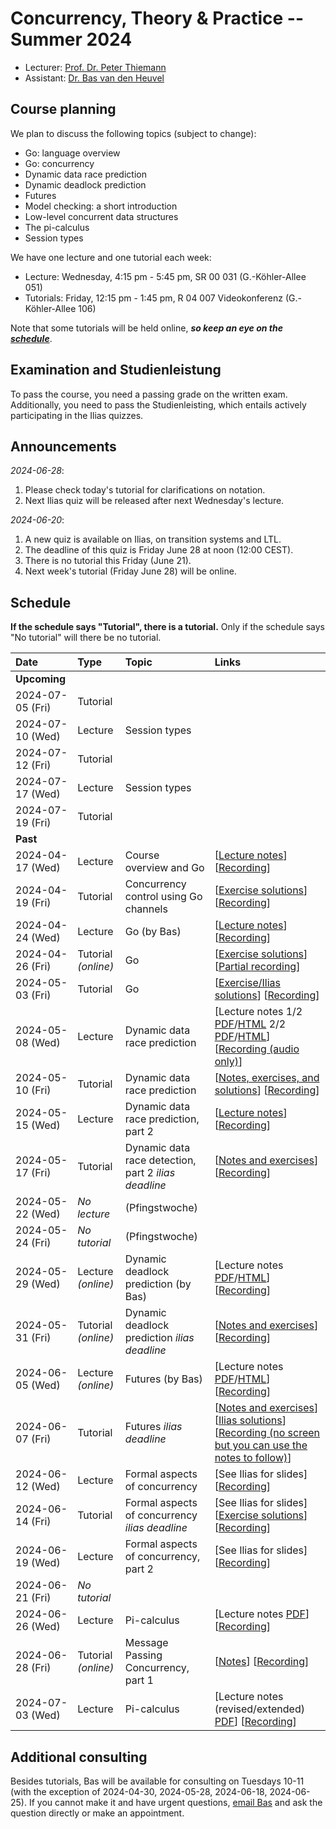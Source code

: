 # Concurrency, Theory & Practice -- Summer 2024

- Lecturer: [Prof. Dr. Peter Thiemann](/team/thiemann.md)
- Assistant: [Dr. Bas van den Heuvel](https://basvdheuvel.github.io/)

## Course planning

We plan to discuss the following topics (subject to change):

* Go: language overview
* Go: concurrency
* Dynamic data race prediction
* Dynamic deadlock prediction
* Futures
* Model checking: a short introduction
* Low-level concurrent data structures
* The pi-calculus
* Session types

We have one lecture and one tutorial each week:

- Lecture: Wednesday, 4:15 pm - 5:45 pm, SR 00 031 (G.-Köhler-Allee 051)
- Tutorials: Friday, 12:15 pm - 1:45 pm, R 04 007 Videokonferenz (G.-Köhler-Allee 106)

Note that some tutorials will be held online, ***so keep an eye on the [schedule](#schedule)***.

## Examination and Studienleistung

To pass the course, you need a passing grade on the written exam.
Additionally, you need to pass the Studienleisting, which entails actively participating in the Ilias quizzes.

## Announcements

*2024-06-28*:
1. Please check today's tutorial for clarifications on notation.
2. Next Ilias quiz will be released after next Wednesday's lecture.

*2024-06-20*:
1. A new quiz is available on Ilias, on transition systems
and LTL.
2. The deadline of this quiz is Friday June 28 at noon
(12:00 CEST).
3. There is no tutorial this Friday (June 21).
4. Next week's tutorial (Friday June 28) will be online.

## Schedule

**If the schedule says "Tutorial", there is a tutorial.**
Only if the schedule says "No tutorial" will there be no tutorial.

| Date | Type | Topic | Links |
|:-----|:-----|:------|:------|
| **Upcoming** | | | |
| 2024-07-05 (Fri) | Tutorial | | |
| 2024-07-10 (Wed) | Lecture | Session types | |
| 2024-07-12 (Fri) | Tutorial | | |
| 2024-07-17 (Wed) | Lecture | Session types | |
| 2024-07-19 (Fri) | Tutorial | | |
| **Past** | | | |
| 2024-04-17 (Wed) | Lecture | Course overview and Go | \[[Lecture notes](./concurrency/lec-01-concurrency-go.html)\] \[[Recording](https://archive.informatik.uni-freiburg.de/courses/proglang/2024-SS-Concurrency/2024-04-17-lecture-1.mp4)\] |
| 2024-04-19 (Fri) | Tutorial | Concurrency control using Go channels | \[[Exercise solutions](./concurrency/lec-01-exercises.zip)\] \[[Recording](https://archive.informatik.uni-freiburg.de/courses/proglang/2024-SS-Concurrency/2024-04-19-tutorial-1.mp4)\] |
| 2024-04-24 (Wed) | Lecture | Go (by Bas) | \[[Lecture notes](./concurrency/lec-02-concurrency-go.html)\] \[[Recording](https://archive.informatik.uni-freiburg.de/courses/proglang/2024-SS-Concurrency/2024-04-24-lecture-1.mp4)\] |
| 2024-04-26 (Fri) | Tutorial *(online)* | Go | \[[Exercise solutions](./concurrency/lec-02-exercises.zip)\] \[[Partial recording](https://archive.informatik.uni-freiburg.de/courses/proglang/2024-SS-Concurrency/2024-04-26-tutorial-1.mp4)\] |
| 2024-05-03 (Fri) | Tutorial | Go | \[[Exercise/Ilias solutions](./concurrency/lec-02-exercisesb.zip)\] \[[Recording](https://archive.informatik.uni-freiburg.de/courses/proglang/2024-SS-Concurrency/2024-05-03-tutorial-1.mp4)\] |
| 2024-05-08 (Wed) | Lecture | Dynamic data race prediction |  \[Lecture notes 1/2 [PDF](./concurrency/lec-03-data-race-01-overview.pdf)/[HTML](./concurrency/lec-03-data-race-01-overview.html) 2/2 [PDF](./concurrency/lec-03-data-race-02-hb-vc.pdf)/[HTML](./concurrency/lec-03-data-race-02-hb-vc.html)\] \[[Recording (audio only)](https://archive.informatik.uni-freiburg.de/courses/proglang/2024-SS-Concurrency/2024-05-08-lecture-1.mp4)\] |
| 2024-05-10 (Fri) | Tutorial | Dynamic data race prediction | \[[Notes, exercises, and solutions](./concurrency/lec-03-tutorial.html)\] \[[Recording](https://archive.informatik.uni-freiburg.de/courses/proglang/2024-SS-Concurrency/2024-05-10-tutorial-1.mp4)\] |
| 2024-05-15 (Wed) | Lecture | Dynamic data race prediction, part 2 | \[[Lecture notes](./concurrency/lec-02-data-race-04-lockset.pdf)\] \[[Recording](https://archive.informatik.uni-freiburg.de/courses/proglang/2024-SS-Concurrency/2024-05-15-lecture-1.mp4)\] |
| 2024-05-17 (Fri) | Tutorial | Dynamic data race detection, part 2 *ilias deadline* | \[[Notes and exercises](./concurrency/lec-04-tutorial.html)\] \[[Recording](https://archive.informatik.uni-freiburg.de/courses/proglang/2024-SS-Concurrency/2024-05-17-tutorial-1.mp4)\] |
| 2024-05-22 (Wed) | *No lecture* | (Pfingstwoche) | |
| 2024-05-24 (Fri) | *No tutorial* | (Pfingstwoche) | |
| 2024-05-29 (Wed) | Lecture *(online)* | Dynamic deadlock prediction (by Bas) | \[Lecture notes [PDF](./concurrency/lec-05-deadlock.pdf)/[HTML](./concurrency/lec-05-deadlock.html)\] \[[Recording](https://archive.informatik.uni-freiburg.de/courses/proglang/2024-SS-Concurrency/2024-05-29-lecture-1.mp4)\] |
| 2024-05-31 (Fri) | Tutorial *(online)* | Dynamic deadlock prediction *ilias deadline* | \[[Notes and exercises](./concurrency/lec-05-tutorial.html)\] \[[Recording](https://archive.informatik.uni-freiburg.de/courses/proglang/2024-SS-Concurrency/2024-05-31-tutorial-1.mp4)\] |
| 2024-06-05 (Wed) | Lecture *(online)* | Futures (by Bas) | \[Lecture notes [PDF](./concurrency/lec-06-futures.pdf)/[HTML](./concurrency/lec-06-futures.html)\] \[[Recording](https://archive.informatik.uni-freiburg.de/courses/proglang/2024-SS-Concurrency/2024-06-03-lecture-1.mp4)\] |
| 2024-06-07 (Fri) | Tutorial | Futures *ilias deadline* | \[[Notes and exercises](./concurrency/lec-06-tutorial.html)\] \[[Ilias solutions](./concurrency/lec-05-ilias.pdf)\] \[[Recording (no screen but you can use the notes to follow)](https://archive.informatik.uni-freiburg.de/courses/proglang/2024-SS-Concurrency/2024-06-07-tutorial-1.mp4)] |
| 2024-06-12 (Wed) | Lecture | Formal aspects of concurrency | \[See Ilias for slides\] \[[Recording](https://archive.informatik.uni-freiburg.de/courses/proglang/2024-SS-Concurrency/2024-06-12-lecture-1.mp4)\] |
| 2024-06-14 (Fri) | Tutorial | Formal aspects of concurrency *ilias deadline* | \[See Ilias for slides\] \[[Exercise solutions](./concurrency/lec-06-solution.go)\] \[[Recording](https://archive.informatik.uni-freiburg.de/courses/proglang/2024-SS-Concurrency/2024-06-14-tutorial-1.mp4)\] |
| 2024-06-19 (Wed) | Lecture | Formal aspects of concurrency, part 2 | \[See Ilias for slides\] \[[Recording](https://archive.informatik.uni-freiburg.de/courses/proglang/2024-SS-Concurrency/2024-06-19-lecture-1.mp4)\] |
| 2024-06-21 (Fri) | *No tutorial* | | |
| 2024-06-26 (Wed) | Lecture | Pi-calculus | \[Lecture notes [PDF](./concurrency/lec-10-message-passing.pdf)\] \[[Recording](https://archive.informatik.uni-freiburg.de/courses/proglang/2024-SS-Concurrency/2024-06-26-lecture-1.mp4)\] |
| 2024-06-28 (Fri) | Tutorial *(online)* | Message Passing Concurrency, part 1 | \[[Notes](./concurrency/lec-10-tutorial.html)\] \[[Recording](https://archive.informatik.uni-freiburg.de/courses/proglang/2024-SS-Concurrency/2024-06-28-tutorial-1.mp4)\] |
| 2024-07-03 (Wed) | Lecture | Pi-calculus |  \[Lecture notes (revised/extended) [PDF](./concurrency/lec-11-message-passing.pdf)\] \[[Recording](https://archive.informatik.uni-freiburg.de/courses/proglang/2024-SS-Concurrency/2024-07-03-lecture-1.mp4)\] |

## Additional consulting
Besides tutorials, Bas will be available for consulting on Tuesdays 10-11 (with the exception of 2024-04-30, 2024-05-28, 2024-06-18, 2024-06-25).
If you cannot make it and have urgent questions, [email Bas](mailto:vdheuvel@informatik.uni-freiburg.de) and ask the question directly or make an appointment.
